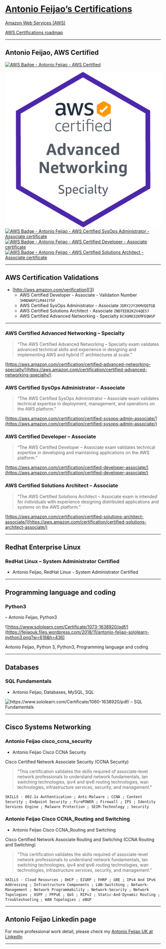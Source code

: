 # [Antonio Feijao’s Certifications](https://www.antoniocloud.com "Antonio Feijao’s Certifications")

[Amazon Web Services (AWS)](https://aws.amazon.com/ "Amazon Web Services (AWS)")

[AWS Certifications roadmap](https://aws.amazon.com/certification/#roadmap "AWS Certifications roadmap")

---

## Antonio Feijao, AWS Certified

[![AWS Badge - Antonio Feijao - AWS Certified][1]][2]

[![AWS Badge - Antonio Feijao - AWS Certified Advanced Networking - Specialty certificate][3]][4]
[![AWS Badge - Antonio Feijao - AWS Certified SysOps Administrator - Associate certificate][5]][6]
[![AWS Badge - Antonio Feijao - AWS Certified Developer - Associate certificate][7]][8]
[![AWS Badge - Antonio Feijao - AWS Certified Solutions Architect - Associate certificate][9]][10]


[1]: https://feijaouk.files.wordpress.com/2018/11/aws_certified_logo_1176x600_color.png?w=308&h=44 "Antonio Feijao UK, AWS Certified"
[2]: https://www.antoniocloud.com

[3]: /images/Antonio-Feijao-AWS-Certified-Advanced-Networking-Specialty.png?w=10%&h=10% "Antonio Feijao UK, aws-certified-advanced-networking-specialty-certificated"
[4]: https://www.certmetrics.com/amazon/public/badge.aspx?i=6&t=c&d=2018-11-20&ci=AWS00280650

[5]: https://feijaouk.files.wordpress.com/2018/11/aws-badge-antonio-feijao-aws-certified-sysops-administrator-associate-certificate.png?w=165&h=165 "Antonio Feijao UK, aws-certified-sysops-administrator-associate-certificate"
[6]: https://www.certmetrics.com/amazon/public/badge.aspx?i=3&t=c&d=2018-11-21&ci=AWS00280650

[7]: https://feijaouk.files.wordpress.com/2018/11/aws-badge-antonio-feijao-aws-certified-developer-associate-certificate.png?w=165&h=165 "Antonio Feijao UK, aws-certified-developer-associate-certificate"
[8]: https://www.certmetrics.com/amazon/public/badge.aspx?i=2&t=c&d=2018-01-29&ci=AWS00280650

[9]: https://feijaouk.files.wordpress.com/2018/11/aws-badge-antonio-feijao-aws-certified-solutions-architect-associate-certificate.png?w=165&h=165 "Antonio Feijao UK, aws-certified-solutions-architect-associate-certificate"
[10]: https://www.certmetrics.com/amazon/public/badge.aspx?i=1&t=c&d=2017-07-17&ci=AWS00280650


---

## AWS Certification Validations

- [http://aws.amazon.com/verification][3]
  - AWS Certified Developer - Associate - Validation Number `3HNDW6FCLM441Y5F`
  - AWS Certified SysOps Administrator - Associate `JDRY2JY2KMVQQTGB`
  - AWS Certified Solutions Architect - Associate `ZNDTEEB2K2V4QES7`
  - AWS Certified Advanced Networking - Specialty `8CXGM032KMFEQWSP`

[3]: http://aws.amazon.com/verification "AWS Certification Validations"

---

### AWS Certified Advanced Networking – Specialty

> “The AWS Certified Advanced Networking – Specialty exam validates advanced technical skills and experience in designing and implementing AWS and hybrid IT architectures at scale.”

[https://aws.amazon.com/certification/certified-advanced-networking-specialty/](https://aws.amazon.com/certification/certified-advanced-networking-specialty/)


### AWS Certified SysOps Administrator – Associate

> “The AWS Certified SysOps Administrator – Associate exam validates technical expertise in deployment, management, and operations on the AWS platform.”

[https://aws.amazon.com/certification/certified-sysops-admin-associate/](https://aws.amazon.com/certification/certified-sysops-admin-associate/)


### AWS Certified Developer – Associate
> “The AWS Certified Developer – Associate exam validates technical expertise in developing and maintaining applications on the AWS platform.”

[https://aws.amazon.com/certification/certified-developer-associate/](https://aws.amazon.com/certification/certified-developer-associate/)


### AWS Certified Solutions Architect – Associate

> “The AWS Certified Solutions Architect – Associate exam is intended for individuals with experience designing distributed applications and systems on the AWS platform.”

[https://aws.amazon.com/certification/certified-solutions-architect-associate/](https://aws.amazon.com/certification/certified-solutions-architect-associate/)

---

## Redhat Enterprise Linux

### RedHat Linux – System Administrator Certified

- Antonio Feijao, RedHat Linux - System Administrator Certified

---

## Programming language and coding

### Python3

– Antonio Feijao, Python3

![https://www.sololearn.com/Certificate/1073-1638920/pdf/](https://feijaouk.files.wordpress.com/2018/11/antonio-feijao-sololearn-python3.png?w=618&h=436)

Antonio Feijao, Python 3, Python3, Programming language and coding

---

## Databases

### SQL Fundamentals

- Antonio Feijao, Databases, MySQL, SQL

![https://www.sololearn.com/Certificate/1060-1638920/pdf/ – SQL Fundamentals](https://feijaouk.files.wordpress.com/2018/11/antonio-feijao-sololearn-sql-fundamentals.png?w=618&h=437)


---

## Cisco Systems Networking

### Antonio Feijao cisco_ccna_security
- Antonio Feijao Cisco CCNA Security

Cisco Certified Network Associate Security (CCNA Security)

> "This certification validates the skills required of associate-level network professionals to understand network fundamentals, lan switching technologies, ipv4 and ipv6 routing technologies, wan technologies, infrastructure services, security, and management."

```
SKILLS - 802.1x Authentication ; Anti-Malware ; CCNA ; Content Security ; Endpoint Security ; FirePOWER ; Firewall ; IPS ; Identity Services Engine ; Malware Protection ; SEIM-Technology ; Security
```


### Antonio Feijao Cisco CCNA_Routing and Switching
- Antonio Feijao Cisco CCNA_Routing and Switching

Cisco Certified Network Associate Routing and Switching (CCNA Routing and Switching)

> "This certification validates the skills required of associate-level network professionals to understand network fundamentals, lan switching technologies, ipv4 and ipv6 routing technologies, wan technologies, infrastructure services, security, and management."

```
SKILLS - Cloud Resources ; DHCP ; EIGRP ; FHRP ; GRE ; IPv4 And IPv6 Addressing ; Infrastructure Components ; LAN-Switching ; Network-Management ; Network Programmability ; Network-Security ; Network Topologies ; OSPF ; PPPoE ; QoS ; RIPv2 ; Static-And-Dynamic Routing ; Troubleshooting ; WAN Topologies ; eBGP
```


---

## Antonio Feijao Linkedin page

For more professional work detail, please check my [Antonio Feijao UK at LinkedIn](https://www.linkedin.com/in/antoniofeijaouk/)

---


